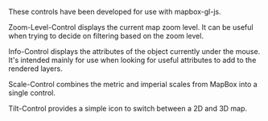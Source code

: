These controls have been developed for use with mapbox-gl-js. 

Zoom-Level-Control displays the current map zoom level. It can be useful when trying to decide on filtering based on the zoom level.

Info-Control displays the attributes of the object currently under the mouse. It's intended mainly for use when looking for useful attributes to add to the rendered layers.

Scale-Control combines the metric and imperial scales from MapBox into a single control.

Tilt-Control provides a simple icon to switch between a 2D and 3D map.
